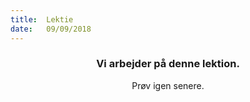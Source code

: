 ```yaml
---
title:  Lektie
date:   09/09/2018
---
```


### <center>Vi arbejder på denne lektion.</center>
<center>Prøv igen senere.</center>